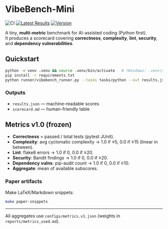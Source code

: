 # VibeBench-Mini

![CI](https://github.com/shahbazsiddeeq/vibebench-mini/actions/workflows/benchmark.yml/badge.svg)
[![Latest Results](https://img.shields.io/badge/GitHub%20Pages-Live-brightgreen)](https://shahbazsiddeeq.github.io/vibebench-mini/)
[![Version](https://img.shields.io/badge/VibeBench--Mini-1.0.0-blue)](#)

A tiny, **multi-metric** benchmark for AI-assisted coding (Python first).  
It produces a scorecard covering **correctness**, **complexity**, **lint**, **security**, and **dependency vulnerabilities**.

## Quickstart

```bash
python -m venv .venv && source .venv/bin/activate   # (Windows: .venv\Scripts\activate)
pip install -r requirements.txt
python runner/vibebench_runner.py --tasks tasks/python --out results.json
```

### Outputs

- `results.json` — machine-readable scores  
- `scorecard.md` — human-friendly table  

## Metrics v1.0 (frozen)

- **Correctness** = passed / total tests (pytest JUnit).  
- **Complexity**: avg cyclomatic complexity → 1.0 if ≤5, 0.0 if ≥15 (linear in between).  
- **Lint**: flake8 errors → 1.0 if 0, 0.0 if ≥20.  
- **Security**: Bandit findings → 1.0 if 0, 0.0 if ≥20.  
- **Dependency vulns**: pip-audit count → 1.0 if 0, 0.0 if ≥10.  
- **Aggregate**: mean of available subscores.  

### Paper artifacts

Make LaTeX/Markdown snippets:

```bash
make paper-snippets
```

---

All aggregates use `configs/metrics.v1.json` (weights in `reports/metrics_used.md`).
